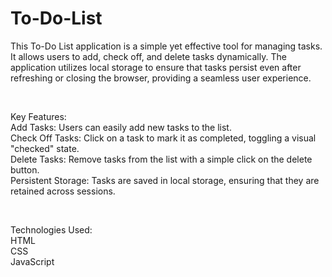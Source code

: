 # To-Do-List
This To-Do List application is a simple yet effective tool for managing tasks. It allows users to add, check off, and delete tasks dynamically.
The application utilizes local storage to ensure that tasks persist even after refreshing or closing the browser, providing a seamless user experience.

<br>

Key Features:<br>
Add Tasks: Users can easily add new tasks to the list.<br>
Check Off Tasks: Click on a task to mark it as completed, toggling a visual "checked" state.<br>
Delete Tasks: Remove tasks from the list with a simple click on the delete button.<br>
Persistent Storage: Tasks are saved in local storage, ensuring that they are retained across sessions.<br>

<br>

Technologies Used:<br>
HTML<br>
CSS<br>
JavaScript<br>
